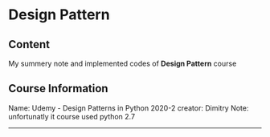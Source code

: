 # Design Pattern
## Content
My summery note and implemented codes of **Design Pattern** course

## Course Information
Name: Udemy - Design Patterns in Python 2020-2
creator: Dimitry
Note: unfortunatly it course used python 2.7
************************************************************
